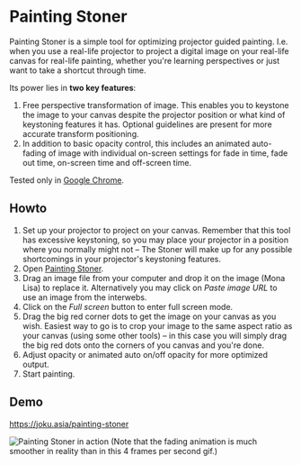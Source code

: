 # Painting Stoner

Painting Stoner is a simple tool for optimizing projector guided painting. I.e. when you use a real-life projector to project a digital image on your real-life canvas for real-life painting, whether you're learning perspectives or just want to take a shortcut through time. 

Its power lies in **two key features**: 
1. Free perspective transformation of image. This enables you to keystone the image to your canvas despite the projector position or what kind of keystoning features it has. Optional guidelines are present for more accurate transform positioning.
2. In addition to basic opacity control, this includes an animated auto-fading of image with individual on-screen settings for fade in time, fade out time, on-screen time and off-screen time.

Tested only in [Google Chrome](https://chrome.google.com).

## Howto
1. Set up your projector to project on your canvas. Remember that this tool has excessive keystoning, so you may place your projector in a position where you normally might not – The Stoner will make up for any possible shortcomings in your projector's keystoning features.
2. Open [Painting Stoner](https://joku.asia/painting-stoner).
3. Drag an image file from your computer and drop it on the image (Mona Lisa) to replace it. Alternatively you may click on <i>Paste image URL</i> to use an image from the interwebs.
4. Click on the <i>Full screen</i> button to enter full screen mode.
5. Drag the big red corner dots to get the image on your canvas as you wish. Easiest way to go is to crop your image to the same aspect ratio as your canvas (using some other tools) – in this case you will simply drag the big red dots onto the corners of you canvas and you're done.
6. Adjust opacity or animated auto on/off opacity for more optimized output.
7. Start painting.

## Demo

https://joku.asia/painting-stoner

![Painting Stoner in action](https://storage.googleapis.com/olaviinha/github/ps-4fps.gif)
(Note that the fading animation is much smoother in reality than in this 4 frames per second gif.)
